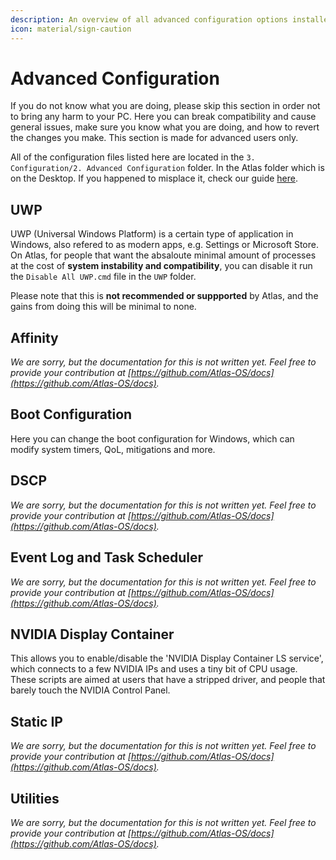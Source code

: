```yaml
---
description: An overview of all advanced configuration options installed by the AtlasOS playbook
icon: material/sign-caution
---
```


# Advanced Configuration

If you do not know what you are doing, please skip this section in order not to bring any harm to your PC. Here you can break compatibility and cause general issues, make sure you know what you are doing, and how to revert the changes you make. This section is made for advanced users only.

All of the configuration files listed here are located in the `3. Configuration/2. Advanced Configuration` folder. In the Atlas folder which is on the Desktop. If you happened to misplace it, check our guide [here](../../../troubleshooting/common-issues/atlas-folder-missing.md).

## UWP

UWP (Universal Windows Platform) is a certain type of application in Windows, also refered to as modern apps, e.g. Settings or Microsoft Store. On Atlas, for people that want the absaloute minimal amount of processes at the cost of **system instability and compatibility**, you can disable it run the `Disable All UWP.cmd` file in the `UWP` folder.

Please note that this is **not recommended or suppported** by Atlas, and the gains from doing this will be minimal to none.

## Affinity

*We are sorry, but the documentation for this is not written yet. Feel free to provide your contribution at [https://github.com/Atlas-OS/docs](https://github.com/Atlas-OS/docs).*

## Boot Configuration

Here you can change the boot configuration for Windows, which can modify system timers, QoL, mitigations and more.

## DSCP

*We are sorry, but the documentation for this is not written yet. Feel free to provide your contribution at [https://github.com/Atlas-OS/docs](https://github.com/Atlas-OS/docs).*

## Event Log and Task Scheduler

*We are sorry, but the documentation for this is not written yet. Feel free to provide your contribution at [https://github.com/Atlas-OS/docs](https://github.com/Atlas-OS/docs).*

## NVIDIA Display Container

This allows you to enable/disable the 'NVIDIA Display Container LS service', which connects to a few NVIDIA IPs and uses a tiny bit of CPU usage.
These scripts are aimed at users that have a stripped driver, and people that barely touch the NVIDIA Control Panel.

## Static IP

*We are sorry, but the documentation for this is not written yet. Feel free to provide your contribution at [https://github.com/Atlas-OS/docs](https://github.com/Atlas-OS/docs).*

## Utilities

*We are sorry, but the documentation for this is not written yet. Feel free to provide your contribution at [https://github.com/Atlas-OS/docs](https://github.com/Atlas-OS/docs).*
